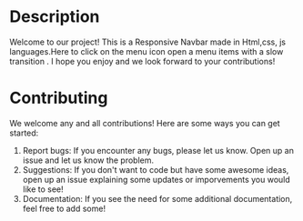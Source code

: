 # Description
Welcome to our project! This is a Responsive Navbar made in Html,css, js languages.Here to click on the menu icon open a menu items with a slow transition . I hope you enjoy and we look forward to your contributions!
# Contributing
We welcome any and all contributions! Here are some ways you can get started:

1. Report bugs: If you encounter any bugs, please let us know. Open up an issue and let us know the problem.
2. Suggestions: If you don't want to code but have some awesome ideas, open up an issue explaining some updates or imporvements you would like to see!
3. Documentation: If you see the need for some additional documentation, feel free to add some!
